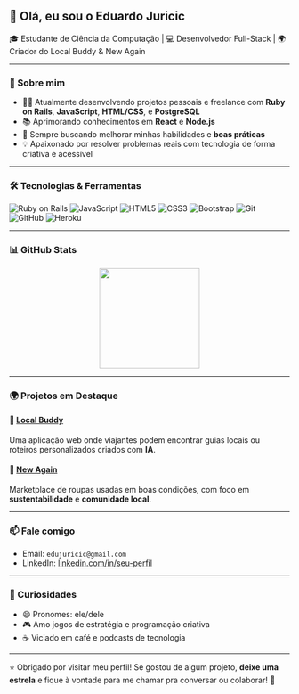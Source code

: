 ## 👋 Olá, eu sou o Eduardo Juricic

🎓 Estudante de Ciência da Computação | 💻 Desenvolvedor Full-Stack | 🌍 Criador do Local Buddy & New Again

---

### 🚀 Sobre mim

- 👨‍💻 Atualmente desenvolvendo projetos pessoais e freelance com **Ruby on Rails**, **JavaScript**, **HTML/CSS**, e **PostgreSQL**
- 📚 Aprimorando conhecimentos em **React** e **Node.js**
- 🎯 Sempre buscando melhorar minhas habilidades e **boas práticas**
- 💡 Apaixonado por resolver problemas reais com tecnologia de forma criativa e acessível

---

### 🛠️ Tecnologias & Ferramentas

![Ruby on Rails](https://img.shields.io/badge/-Ruby%20on%20Rails-red?style=flat-square&logo=rubyonrails)
![JavaScript](https://img.shields.io/badge/-JavaScript-F7DF1E?style=flat-square&logo=javascript&logoColor=black)
![HTML5](https://img.shields.io/badge/-HTML5-E34F26?style=flat-square&logo=html5&logoColor=white)
![CSS3](https://img.shields.io/badge/-CSS3-1572B6?style=flat-square&logo=css3)
![Bootstrap](https://img.shields.io/badge/-Bootstrap-563D7C?style=flat-square&logo=bootstrap)
![Git](https://img.shields.io/badge/-Git-F05032?style=flat-square&logo=git)
![GitHub](https://img.shields.io/badge/-GitHub-181717?style=flat-square&logo=github)
![Heroku](https://img.shields.io/badge/-Heroku-430098?style=flat-square&logo=heroku)

---

### 📊 GitHub Stats

<div align="center">
  <a href="https://github.com/Eduardo-juricic">
    <img height="180em" src="https://github-readme-stats.vercel.app/api/top-langs/?username=Eduardo-juricic&layout=compact&langs_count=16&theme=dracula"/>
  </a>
</div>

---

### 🌍 Projetos em Destaque

#### 🧳 [Local Buddy](https://github.com/Eduardo-juricic/local-buddy)
Uma aplicação web onde viajantes podem encontrar guias locais ou roteiros personalizados criados com **IA**.

#### 👕 [New Again](https://github.com/Eduardo-juricic/new-again)
Marketplace de roupas usadas em boas condições, com foco em **sustentabilidade** e **comunidade local**.

---

### 📫 Fale comigo

- Email: `edujuricic@gmail.com`
- LinkedIn: [linkedin.com/in/seu-perfil](https://linkedin.com/in/eduardo-juricic-31585b2ba/)

---

### 🎯 Curiosidades

- 😄 Pronomes: ele/dele
- 🎮 Amo jogos de estratégia e programação criativa
- ☕ Viciado em café e podcasts de tecnologia

---

⭐ Obrigado por visitar meu perfil! Se gostou de algum projeto, **deixe uma estrela** e fique à vontade para me chamar pra conversar ou colaborar! 🚀

